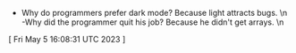  
- Why do programmers prefer dark mode? Because light attracts bugs. \n -Why did the programmer quit his job? Because he didn't get arrays.  \n
 
[ 
Fri May  5 16:08:31 UTC 2023
 ]
